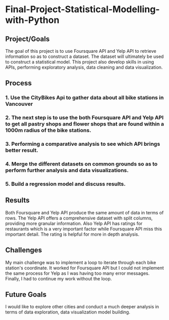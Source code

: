 # Final-Project-Statistical-Modelling-with-Python

## Project/Goals
The goal of this project is to use Foursquare API and Yelp API to retrieve information so as to construct a dataset. The dataset will ultimately be used to construct a statistical model. This project also develop skills in using APIs, performing exploratory analysis, data cleaning and data visualization.

## Process
### 1. Use the CityBikes Api to gather data about all bike stations in Vancouver
### 2. The next step is to use the both Foursquare API and Yelp API to get all pastry shops and flower shops that are found within a 1000m radius of the bike stations.
### 3. Performing a comparative analysis to see which API brings better result.
### 4. Merge the different datasets on common grounds so as to perform further analysis and data visualizations.
### 5. Build a regression model and discuss results.

## Results
Both Foursquare and Yelp API produce the same amount of data in terms of rows. The Yelp API offers a comprehensive dataset with split columns, providing more granular information. Also Yelp API has ratings for restaurants which is a very important factor while Foursquare API miss this important detail. The rating is helpful for more in depth analysis.




## Challenges 
My main challenge was to implement a loop to iterate through each bike station's coordinate. It worked for Foursquare API but I could not implement the same process for Yelp as I was having too many error messages. Finally, I had to continue my work without the loop.

## Future Goals
I would like to explore other cities and conduct a much deeper analysis in terms of data exploration, data visualization model building. 
